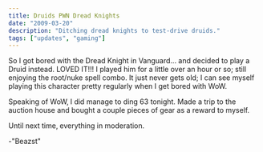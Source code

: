 ```yaml
---
title: Druids PWN Dread Knights
date: "2009-03-20"
description: "Ditching dread knights to test-drive druids."
tags: ["updates", "gaming"]
---
```


So I got bored with the Dread Knight in Vanguard... and decided to play a Druid instead. LOVED IT!!! I played him for a little over an hour or so; still enjoying the root/nuke spell combo. It just never gets old; I can see myself playing this character pretty regularly when I get bored with WoW.

Speaking of WoW‚ I did manage to ding 63 tonight. Made a trip to the auction house and bought a couple pieces of gear as a reward to myself.

Until next time‚ everything in moderation.

-"Beazst"

